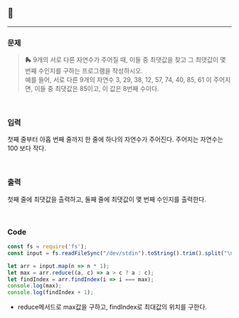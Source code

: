 ## 📮 
---

### 문제
> **🛼** 9개의 서로 다른 자연수가 주어질 때, 이들 중 최댓값을 찾고 그 최댓값이 몇 번째 수인지를 구하는 프로그램을 작성하시오.   
예를 들어, 서로 다른 9개의 자연수 3, 29, 38, 12, 57, 74, 40, 85, 61
이 주어지면, 이들 중 최댓값은 85이고, 이 값은 8번째 수이다.

<br />

### 입력
첫째 줄부터 아홉 번째 줄까지 한 줄에 하나의 자연수가 주어진다. 주어지는 자연수는 100 보다 작다.

<br />

### 출력
첫째 줄에 최댓값을 출력하고, 둘째 줄에 최댓값이 몇 번째 수인지를 출력한다.

<br />

### Code

```javascript
const fs = require('fs');
const input = fs.readFileSync("/dev/stdin").toString().trim().split("\n");

let arr = input.map(n => n * 1);
let max = arr.reduce((a, c) => a > c ? a : c);
let findIndex = arr.findIndex(i => i === max);
console.log(max);
console.log(findIndex + 1);

```
* reduce메서드로 max값을 구하고, findIndex로 최대값의 위치를 구한다. 